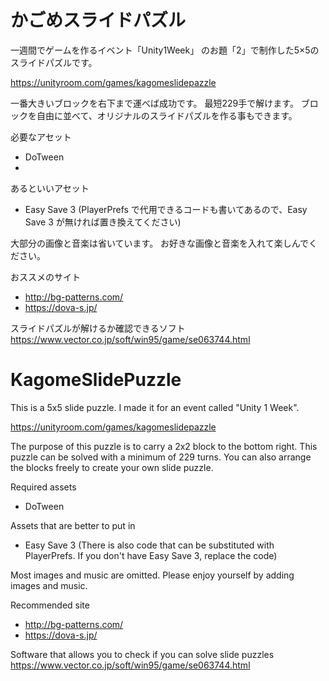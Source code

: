 # かごめスライドパズル
 
一週間でゲームを作るイベント「Unity1Week」 のお題「2」で制作した5×5のスライドパズルです。

https://unityroom.com/games/kagomeslidepazzle

一番大きいブロックを右下まで運べば成功です。
最短229手で解けます。
ブロックを自由に並べて、オリジナルのスライドパズルを作る事もできます。

必要なアセット
- DoTween
- 
あるといいアセット
- Easy Save 3 (PlayerPrefs で代用できるコードも書いてあるので、Easy Save 3 が無ければ置き換えてください)

大部分の画像と音楽は省いています。
お好きな画像と音楽を入れて楽しんでください。

おススメのサイト
- http://bg-patterns.com/
- https://dova-s.jp/

スライドパズルが解けるか確認できるソフト
https://www.vector.co.jp/soft/win95/game/se063744.html

# KagomeSlidePuzzle

This is a 5x5 slide puzzle.
I made it for an event called "Unity 1 Week".

https://unityroom.com/games/kagomeslidepazzle

The purpose of this puzzle is to carry a 2x2 block to the bottom right.
This puzzle can be solved with a minimum of 229 turns.
You can also arrange the blocks freely to create your own slide puzzle.

Required assets
- DoTween

Assets that are better to put in
- Easy Save 3 (There is also code that can be substituted with PlayerPrefs. If you don't have Easy Save 3, replace the code)

Most images and music are omitted.
Please enjoy yourself by adding images and music.

Recommended site
- http://bg-patterns.com/
- https://dova-s.jp/

Software that allows you to check if you can solve slide puzzles
https://www.vector.co.jp/soft/win95/game/se063744.html
